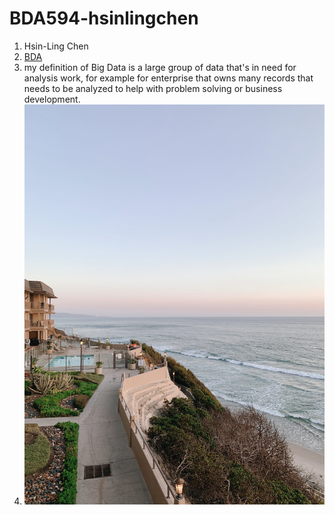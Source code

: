 # BDA594-hsinlingchen
1. Hsin-Ling Chen
2. [BDA](https://drive.google.com/drive/folders/1Dcw4J-b0028SOuesbtHqokn_t63bEaeo?usp=sharing)
3. my definition of Big Data is a large group of data that's in need for analysis work, for example for enterprise that owns many records that needs to be analyzed to help with problem solving or business development. 
4. ![](DMbeach.jpg)
